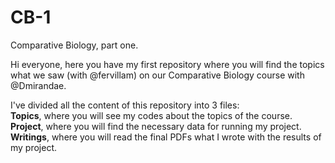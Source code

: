 # CB-1
Comparative Biology, part one.

Hi everyone, here you have my first repository where you will find the topics what we saw (with @fervillam) on our Comparative Biology course with @Dmirandae.

I've divided all the content of this repository into 3 files:<br/>
__Topics__, where you will see my codes about the topics of the course.<br/>
__Project__, where you will find the necessary data for running my project.<br/>
__Writings__, where you will read the final PDFs what I wrote with the results of my project.
